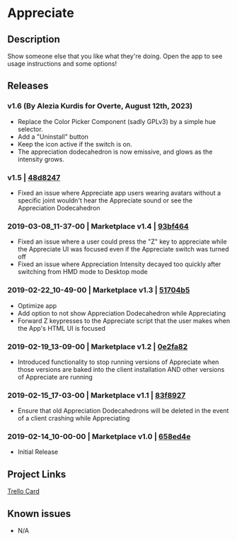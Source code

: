 # Appreciate

## Description

Show someone else that you like what they're doing. Open the app to see usage instructions and some options!

## Releases

### v1.6 (By Alezia Kurdis for Overte, August 12th, 2023)

- Replace the Color Picker Component (sadly GPLv3) by a simple hue selector.
- Add a "Uninstall" button
- Keep the icon active if the switch is on.
- The appreciation dodecahedron is now emissive, and glows as the intensity grows.

### v1.5 | [48d8247](https://github.com/highfidelity/hifi-content/commit/48d8247)

- Fixed an issue where Appreciate app users wearing avatars without a specific joint wouldn't hear the Appreciate sound or see the Appreciation Dodecahedron

### 2019-03-08_11-37-00 | Marketplace v1.4 | [93bf464](https://github.com/highfidelity/hifi-content/commit/93bf464)

- Fixed an issue where a user could press the "Z" key to appreciate while the Appreciate UI was focused even if the Appreciate switch was turned off
- Fixed an issue where Appreciation Intensity decayed too quickly after switching from HMD mode to Desktop mode

### 2019-02-22_10-49-00 | Marketplace v1.3 | [51704b5](https://github.com/highfidelity/hifi-content/commit/51704b5)

- Optimize app
- Add option to not show Appreciation Dodecahedron while Appreciating
- Forward Z keypresses to the Appreciate script that the user makes when the App's HTML UI is focused

### 2019-02-19_13-09-00 | Marketplace v1.2 | [0e2fa82](https://github.com/highfidelity/hifi-content/commit/0e2fa82)

- Introduced functionality to stop running versions of Appreciate when those versions are baked into the client installation AND other versions of Appreciate are running

### 2019-02-15_17-03-00 | Marketplace v1.1 | [83f8927](https://github.com/highfidelity/hifi-content/commit/83f8927)

- Ensure that old Appreciation Dodecahedrons will be deleted in the event of a client crashing while Appreciating

### 2019-02-14_10-00-00 | Marketplace v1.0 | [658ed4e](https://github.com/highfidelity/hifi-content/commit/658ed4e)

- Initial Release

## Project Links
[Trello Card](https://trello.com/c/2iMbEgdw/36-appreciation-app)

## Known issues
- N/A
